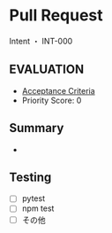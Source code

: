# Pull Request

Intent ・ INT-000

## EVALUATION

- [Acceptance Criteria](../EVALUATION.md#acceptance-criteria)
- Priority Score: 0

## Summary

-

## Testing

- [ ] pytest
- [ ] npm test
- [ ] その他
